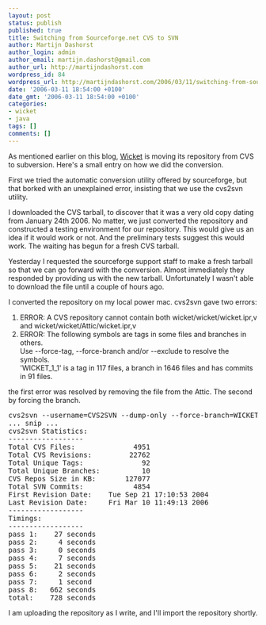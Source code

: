 ```yaml
---
layout: post
status: publish
published: true
title: Switching from Sourceforge.net CVS to SVN
author: Martijn Dashorst
author_login: admin
author_email: martijn.dashorst@gmail.com
author_url: http://martijndashorst.com
wordpress_id: 84
wordpress_url: http://martijndashorst.com/2006/03/11/switching-from-sourceforgenet-cvs-to-svn/
date: '2006-03-11 18:54:00 +0100'
date_gmt: '2006-03-11 18:54:00 +0100'
categories:
- wicket
- java
tags: []
comments: []
---
```

<p>As mentioned earlier on this blog, <a href="http://wicketframework.org">Wicket</a> is moving its repository from CVS to subversion. Here's a small entry on how we did the conversion.</p>
<p>
First we tried the automatic conversion utility offered by sourceforge, but that borked with an unexplained error, insisting that we use the cvs2svn utility.</p>
<p>
I downloaded the CVS tarball, to discover that it was a very old copy dating from January 24th 2006. No matter, we just converted the repository and constructed a testing environment for our repository. This would give us an idea if it would work or not. And the preliminary tests suggest this would work. The waiting has begun for a fresh CVS tarball.</p>
<p>
Yesterday I requested the sourceforge support staff to make a fresh tarball so that we can go forward with the conversion. Almost immediately they responded by providing us with the new tarball. Unfortunately I wasn't able to download the file until a couple of hours ago.</p>
<p>
I converted the repository on my local power mac. cvs2svn gave two errors:</p>
<ol>
<li>ERROR: A CVS repository cannot contain both wicket/wicket/wicket.ipr,v and wicket/wicket/Attic/wicket.ipr,v</li>
<li>ERROR: The following symbols are tags in some files and branches in others.<br />
Use --force-tag, --force-branch and/or --exclude to resolve the symbols.<br />
    'WICKET_1_1' is a tag in 117 files, a branch in 1646 files and has commits in 91 files.</li>
</ol>
<p>
the first error was resolved by removing the file from the Attic. The second by forcing the branch.</p>
<pre>
cvs2svn --username=CVS2SVN --dump-only --force-branch=WICKET_1_1 wicket
... snip ...
cvs2svn Statistics:
------------------
Total CVS Files:              4951
Total CVS Revisions:         22762
Total Unique Tags:              92
Total Unique Branches:          10
CVS Repos Size in KB:       127077
Total SVN Commits:            4854
First Revision Date:    Tue Sep 21 17:10:53 2004
Last Revision Date:     Fri Mar 10 11:49:13 2006
------------------
Timings:
------------------
pass 1:    27 seconds
pass 2:     4 seconds
pass 3:     0 seconds
pass 4:     7 seconds
pass 5:    21 seconds
pass 6:     2 seconds
pass 7:     1 second
pass 8:   662 seconds
total:    728 seconds
</pre>
<p>
I am uploading the repository as I write, and I'll import the repository shortly.</p>
